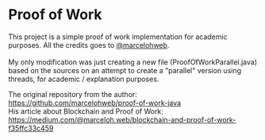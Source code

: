 # Proof of Work

This project is a simple proof of work implementation for academic purposes. All the credits goes to <a href="https://github.com/marcelohweb/">@marcelohweb</a>.
<br><br>
My only modification was just creating a new file (ProofOfWorkParallel.java) based on the sources on an attempt to create a "parallel" version using threads, for academic / explanation purposes.

The original repository from the author: https://github.com/marcelohweb/proof-of-work-java
<br>
His article about Blockchain and Proof of Work: https://medium.com/@marceloh.web/blockchain-and-proof-of-work-f35ffc33c459